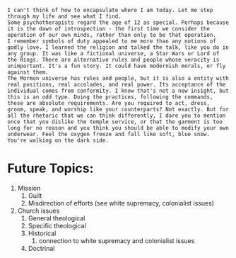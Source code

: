 	I can't think of how to encapsulate where I am today. Let me step through my life and see what I find.
	Some psychotherapists regard the age of 12 as special. Perhaps because it is the dawn of introspection - the first time we consider the operation of our own minds, rather than only to be that operation. 
	I remember symbols of duty appealed to me more than any notions of godly love. I learned the religion and talked the talk, like you do in any group. It was like a fictional universe, a Star Wars or Lord of the Rings. There are alternative rules and people whose veracity is unimportant. It's a fun story. It could have modernish morals, or fly against them. 
	The Mormon universe has rules and people, but it is also a entity with real positions, real accolades, and real power. Its acceptance of the individual comes from conformity. I know that's not a new insight, but this is an odd type. Doing the practices, following the commands, these are absolute requirements. Are you required to act, dress, groom, speak, and worship like your counterparts? Not exactly. But for all the rhetoric that we can think differently, I dare you to mention once that you dislike the temple service, or that the garment is too long for no reason and you think you should be able to modify your own underwear. Feel the oxygen freeze and fall like soft, blue snow. You're walking on the dark side. 


# Future Topics:

1. Mission
	1. Guilt
	1. Misdirection of efforts (see white supremacy, colonialist issues)
1. Church issues
	1. General theological
	2. Specific theological
	1. Historical
		1. connection to white supremacy and colonialist issues
	2. Doctrinal
